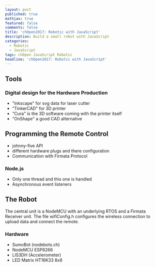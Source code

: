 ```yaml
---
layout: post
published: true
mathjax: true
featured: false
comments: false
title: 'chOpen2017: Robotic with JavaScript'
description: Build a small robot with JavaScript
categories:
  - Robotic
  - JavaScript
tags: chOpen JavaScript Robotic
headline: 'chOpen2017: Robotic with JavaScript'
---
```

## Tools
### Digital design for the Hardware Production
- "Inkscape" for svg data for laser cutter
- "TinkerCAD" for 3D printer
- "Cura" is the 3D software coming with the printer itself
- "OnShape" a good CAD alternative

## Programming the Remote Control
- johnny-five API
- different hardware plugs and there configuration
- Communication with Firmata Protocol

### Node.js
- Only one thread and this one is handled
- Asynchronous event listeners

## The Robot
The central unit is a NodeMCU with an underlying RTOS and a Firmata Receiver unit.
The file wifiConfig.h configures the wireless connection to upload data and connect the remote.

### Hardware
- SumoBot (nodebots.ch)
- NodeMCU ESP8266
- LIS3DH (Accelerometer)
- LED Matrix HT16K33 8x8
